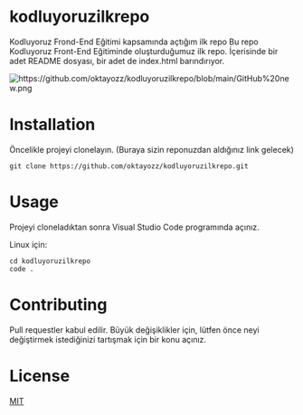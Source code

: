 # kodluyoruzilkrepo

Kodluyoruz Frond-End Eğitimi kapsamında açtığım ilk repo Bu repo Kodluyoruz Front-End Eğitiminde oluşturduğumuz ilk repo. İçerisinde bir adet README dosyası, bir adet de index.html barındırıyor.

![https://github.com/oktayozz/kodluyoruzilkrepo/blob/main/GitHub%20new.png
](https://github.com/oktayozz/kodluyoruzilkrepo)

# Installation

Öncelikle projeyi clonelayın. (Buraya sizin reponuzdan aldığınız link gelecek)

```
git clone https://github.com/oktayozz/kodluyoruzilkrepo.git
```



# Usage

Projeyi cloneladıktan sonra Visual Studio Code programında açınız.

Linux için:

```
cd kodluyoruzilkrepo
code .
```



# Contributing

Pull requestler kabul edilir. Büyük değişiklikler için, lütfen önce neyi değiştirmek istediğinizi tartışmak için bir konu açınız.



# License

[MIT](https://choosealicense.com/licenses/mit/)

